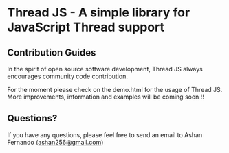 Thread JS - A simple library for JavaScript Thread support 
==================================================

Contribution Guides
--------------------------------------

In the spirit of open source software development, Thread JS always encourages community code contribution.

For the moment please check on the demo.html for the usage of Thread JS. More improvements, information and examples will be coming soon !!

Questions?
----------

If you have any questions, please feel free to send an email to Ashan Fernando (ashan256@gmail.com)
